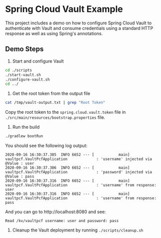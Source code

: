 # Spring Cloud Vault Example

This project includes a demo on how to configure Spring Cloud Vault to authenticate with Vault and consume credentials using a standard HTTP response as well as using Spring's annotations.

## Demo Steps

1. Start and configure Vault

```sh
cd ./scripts
./start-vault.sh
./configure-vault.sh
cd ../
```

1. Get the root token from the output file

```sh
cat /tmp/vault-output.txt | grep "Root Token"
```

Copy the root token to the `spring.cloud.vault.token` file in `./src/main/resources/bootstrap.properties` file.

1. Run the build

```sh
./gradlew bootRun
```

You should see the following log output:

```text
2020-09-16 16:30:37.305  INFO 6652 --- [           main] vaultpcf.VaultPcfApplication             : 'username' injected via @Value : user
2020-09-16 16:30:37.306  INFO 6652 --- [           main] vaultpcf.VaultPcfApplication             : 'password' injected via @Value : pass
2020-09-16 16:30:37.316  INFO 6652 --- [           main] vaultpcf.VaultPcfApplication             : 'username' from response: user
2020-09-16 16:30:37.316  INFO 6652 --- [           main] vaultpcf.VaultPcfApplication             : 'username' from response: pass
```

And you can go to http://localhost:8080 and see:

```text
Read /kv/vaultpcf username: user and password: pass
```

1. Cleanup the Vault deployment by running `./scripts/cleanup.sh`
